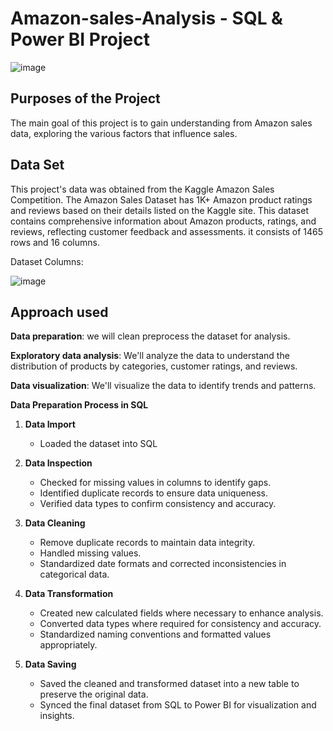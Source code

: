 # Amazon-sales-Analysis - SQL & Power BI Project 
![image](https://github.com/user-attachments/assets/80ef7bfe-7a9b-460a-99ac-a5472b3ac320)

## Purposes of the Project
The main goal of this project is to gain understanding from Amazon sales data, exploring the various factors that influence sales.

## Data Set
This project's data was obtained from the Kaggle Amazon Sales Competition. 
The Amazon Sales Dataset has 1K+ Amazon product ratings and reviews based on their details listed on the Kaggle site. This dataset contains comprehensive information about Amazon products, ratings, and reviews, reflecting customer feedback and assessments. 
it consists of 1465 rows and 16 columns.

Dataset Columns:

![image](https://github.com/user-attachments/assets/8da62bd4-f365-4289-becb-7bc59d5681a8)


## Approach used

**Data preparation**: we will clean preprocess the dataset for analysis.

**Exploratory data analysis**: We'll analyze the data to understand the distribution of products by categories, customer ratings, and reviews.

**Data visualization**: We'll visualize the data to identify trends and patterns.

**Data Preparation Process in SQL**

1. **Data Import**
   - Loaded the dataset into SQL

   
2. **Data Inspection**
   - Checked for missing values in  columns to identify gaps.
   - Identified duplicate records to ensure data uniqueness.
   - Verified data types to confirm consistency and accuracy.

3. **Data Cleaning**
   - Remove duplicate records to maintain data integrity.
   - Handled missing values.
   - Standardized date formats and corrected inconsistencies in categorical data.

4. **Data Transformation**
   - Created new calculated fields where necessary to enhance analysis.
   - Converted data types where required for consistency and accuracy.
   - Standardized naming conventions and formatted values appropriately.

5. **Data Saving**
   - Saved the cleaned and transformed dataset into a new table to preserve the original data.
   - Synced the final dataset from SQL to Power BI for visualization and insights.

